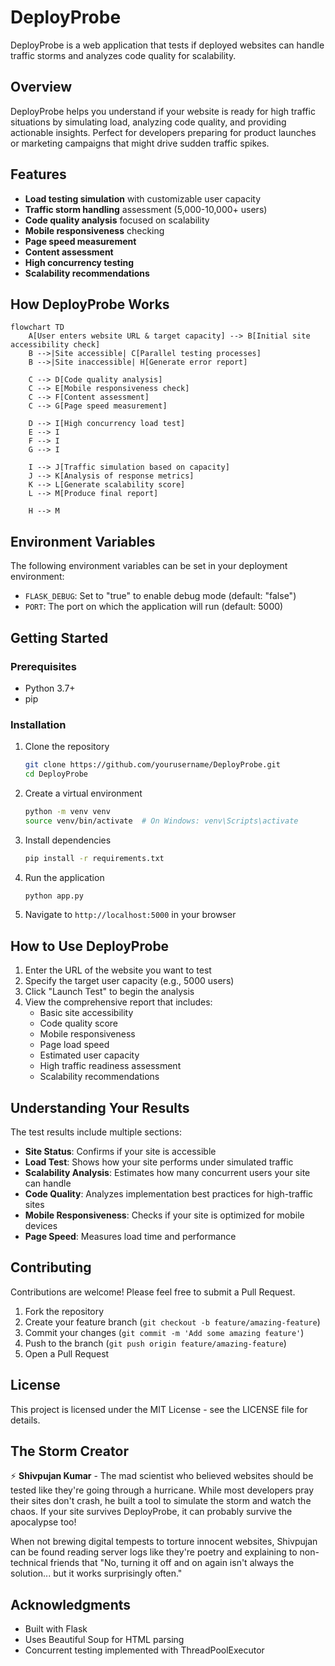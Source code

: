 # DeployProbe

DeployProbe is a web application that tests if deployed websites can handle traffic storms and analyzes code quality for scalability.

## Overview

DeployProbe helps you understand if your website is ready for high traffic situations by simulating load, analyzing code quality, and providing actionable insights. Perfect for developers preparing for product launches or marketing campaigns that might drive sudden traffic spikes.

## Features

- **Load testing simulation** with customizable user capacity
- **Traffic storm handling** assessment (5,000-10,000+ users)
- **Code quality analysis** focused on scalability
- **Mobile responsiveness** checking
- **Page speed measurement**
- **Content assessment**
- **High concurrency testing**
- **Scalability recommendations**

## How DeployProbe Works

```mermaid
flowchart TD
    A[User enters website URL & target capacity] --> B[Initial site accessibility check]
    B -->|Site accessible| C[Parallel testing processes]
    B -->|Site inaccessible| H[Generate error report]
    
    C --> D[Code quality analysis]
    C --> E[Mobile responsiveness check]
    C --> F[Content assessment]
    C --> G[Page speed measurement]
    
    D --> I[High concurrency load test]
    E --> I
    F --> I
    G --> I
    
    I --> J[Traffic simulation based on capacity]
    J --> K[Analysis of response metrics]
    K --> L[Generate scalability score]
    L --> M[Produce final report]
    
    H --> M
```

## Environment Variables

The following environment variables can be set in your deployment environment:

- `FLASK_DEBUG`: Set to "true" to enable debug mode (default: "false")
- `PORT`: The port on which the application will run (default: 5000)

## Getting Started

### Prerequisites

- Python 3.7+
- pip

### Installation

1. Clone the repository
   ```bash
   git clone https://github.com/yourusername/DeployProbe.git
   cd DeployProbe
   ```

2. Create a virtual environment
   ```bash
   python -m venv venv
   source venv/bin/activate  # On Windows: venv\Scripts\activate
   ```

3. Install dependencies
   ```bash
   pip install -r requirements.txt
   ```

4. Run the application
   ```bash
   python app.py
   ```

5. Navigate to `http://localhost:5000` in your browser

## How to Use DeployProbe

1. Enter the URL of the website you want to test
2. Specify the target user capacity (e.g., 5000 users)
3. Click "Launch Test" to begin the analysis
4. View the comprehensive report that includes:
   - Basic site accessibility
   - Code quality score
   - Mobile responsiveness
   - Page load speed
   - Estimated user capacity
   - High traffic readiness assessment
   - Scalability recommendations

## Understanding Your Results

The test results include multiple sections:

- **Site Status**: Confirms if your site is accessible
- **Load Test**: Shows how your site performs under simulated traffic
- **Scalability Analysis**: Estimates how many concurrent users your site can handle
- **Code Quality**: Analyzes implementation best practices for high-traffic sites
- **Mobile Responsiveness**: Checks if your site is optimized for mobile devices
- **Page Speed**: Measures load time and performance

## Contributing

Contributions are welcome! Please feel free to submit a Pull Request.

1. Fork the repository
2. Create your feature branch (`git checkout -b feature/amazing-feature`)
3. Commit your changes (`git commit -m 'Add some amazing feature'`)
4. Push to the branch (`git push origin feature/amazing-feature`)
5. Open a Pull Request

## License

This project is licensed under the MIT License - see the LICENSE file for details.

## The Storm Creator

⚡ **Shivpujan Kumar** - The mad scientist who believed websites should be tested like they're going through a hurricane. While most developers pray their sites don't crash, he built a tool to simulate the storm and watch the chaos. If your site survives DeployProbe, it can probably survive the apocalypse too!

When not brewing digital tempests to torture innocent websites, Shivpujan can be found reading server logs like they're poetry and explaining to non-technical friends that "No, turning it off and on again isn't always the solution... but it works surprisingly often."

## Acknowledgments

- Built with Flask
- Uses Beautiful Soup for HTML parsing
- Concurrent testing implemented with ThreadPoolExecutor

